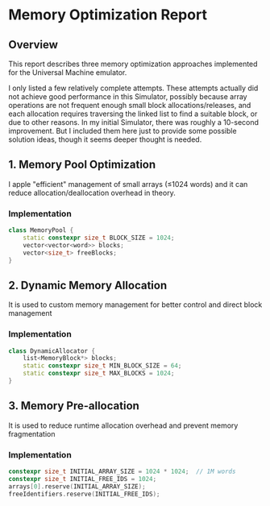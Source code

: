 # Memory Optimization Report 

## Overview
This report describes three memory optimization approaches implemented for the Universal Machine emulator.  

I only listed a few relatively complete attempts. These attempts actually did not achieve good performance in this Simulator, possibly because array operations are not frequent enough small block allocations/releases, and each allocation requires traversing the linked list to find a suitable block, or due to other reasons. In my initial Simulator, there was roughly a 10-second improvement. But I included them here just to provide some possible solution ideas, though it seems deeper thought is needed.

## 1. Memory Pool Optimization
I apple "efficient" management of small arrays (≤1024 words) and it can reduce allocation/deallocation overhead in theory.

### Implementation
```cpp
class MemoryPool {
    static constexpr size_t BLOCK_SIZE = 1024;
    vector<vector<word>> blocks;
    vector<size_t> freeBlocks;
}
```
## 2. Dynamic Memory Allocation
It is used to custom memory management for better control and direct block management

### Implementation
```cpp
class DynamicAllocator {
    list<MemoryBlock*> blocks;
    static constexpr size_t MIN_BLOCK_SIZE = 64;
    static constexpr size_t MAX_BLOCKS = 1024;
}
```
## 3. Memory Pre-allocation
It is used to reduce runtime allocation overhead and prevent memory fragmentation

### Implementation
```cpp
constexpr size_t INITIAL_ARRAY_SIZE = 1024 * 1024;  // 1M words
constexpr size_t INITIAL_FREE_IDS = 1024;
arrays[0].reserve(INITIAL_ARRAY_SIZE);
freeIdentifiers.reserve(INITIAL_FREE_IDS);
```
